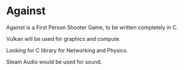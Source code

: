 # Against

Against is a First Person Shooter Game, to be written completely in C.

Vulkan will be used for graphics and compute.

Looking for C library for Networking and Physics.

Steam Audio would be used for sound.
